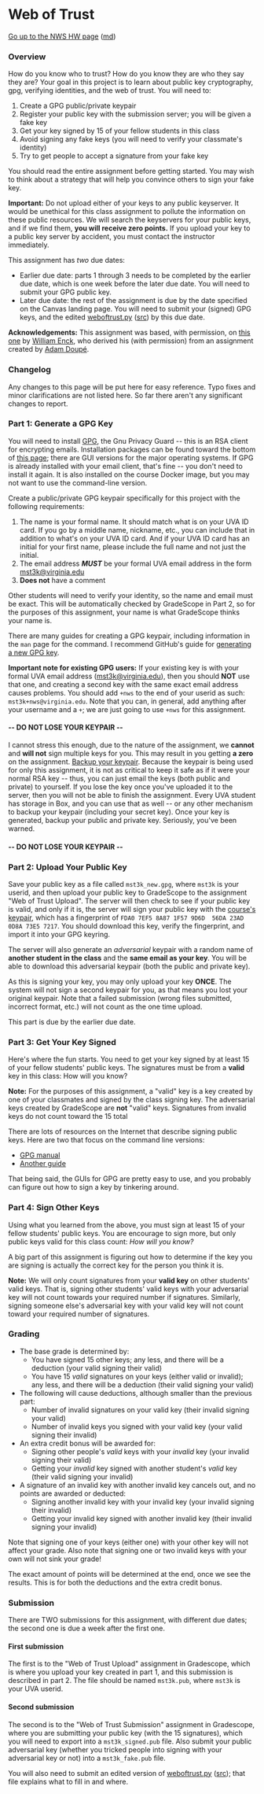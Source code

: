 Web of Trust
============

[Go up to the NWS HW page](../index.html) ([md](../index.md))

### Overview

How do you know who to trust? How do you know they are who they say they are? Your goal in this project is to learn about public key cryptography, gpg, verifying identities, and the web of trust. You will need to:

1. Create a GPG public/private keypair
2. Register your public key with the submission server; you will be given a fake key
3. Get your key signed by 15 of your fellow students in this class
4. Avoid signing any fake keys (you will need to verify your classmate's identity)
5. Try to get people to accept a signature from your fake key

You should read the entire assignment before getting started. You may wish to think about a strategy that will help you convince others to sign your fake key.

**Important:** Do not upload either of your keys to any public keyserver. It would be unethical for this class assignment to pollute the information on these public resources. We will search the keyservers for your public keys, and if we find them, **you will receive zero points.** If you upload your key to a public key server by accident, you must contact the instructor immediately.

This assignment has *two* due dates:

- Earlier due date: parts 1 through 3 needs to be completed by the earlier due date, which is one week before the later due date.  You will need to submit your GPG public key<!--, and send an email, by this date -->.
- Later due date: the rest of the assignment is due by the date specified on the Canvas landing page.  You will need to submit your (signed) GPG keys, and the edited [weboftrust.py](weboftrust.py.html) ([src](weboftrust.py)) by this due date.

**Acknowledgements:** This assignment was based, with permission, on [this one](https://people.csc.ncsu.edu/whenck/csc474/f23/ex/wot.html) by [William Enck](https://www.csc.ncsu.edu/people/whenck), who derived his (with permission) from an assignment created by [Adam Doupé](https://adamdoupe.com).


### Changelog

Any changes to this page will be put here for easy reference.  Typo fixes and minor clarifications are not listed here.  So far there aren't any significant changes to report.


### Part 1: Generate a GPG Key

You will need to install [GPG](https://gnupg.org), the Gnu Privacy Guard -- this is an RSA client for encrypting emails.  Installation packages can be found toward the bottom of [this page](https://gnupg.org/download/index.html); there are GUI versions for the major operating systems.  If GPG is already installed with your email client, that's fine -- you don't need to install it again.  It is also installed on the course Docker image, but you may not want to use the command-line version.

Create a public/private GPG keypair specifically for this project with the following requirements:

1. The name is your formal name.  It should match what is on your UVA ID card.  If you go by a middle name, nickname, etc., you can include that in addition to what's on your UVA ID card.  And if your UVA ID card has an initial for your first name, please include the full name and not just the initial.
2. The email address ***MUST*** be your formal UVA email address in the form mst3k@virginia.edu
3. **Does not** have a comment

Other students will need to verify your identity, so the name and email must be exact. This will be automatically checked by GradeScope in Part 2, so for the purposes of this assignment, your name is what GradeScope thinks your name is.

There are many guides for creating a GPG keypair, including information in the `man` page for the command. I recommend GitHub's guide for [generating a new GPG key](https://docs.github.com/en/github/authenticating-to-github/generating-a-new-gpg-key).

**Important note for existing GPG users:** If your existing key is with your formal UVA email address (mst3k@virginia.edu), then you should **NOT** use that one, and creating a second key with the same exact email address causes problems.  You should add `+nws` to the end of your userid as such: `mst3k+nws@virginia.edu`.  Note that you can, in general, add anything after your username and a `+`; we are just going to use `+nws` for this assignment.


#### -- DO NOT LOSE YOUR KEYPAIR --

I cannot stress this enough, due to the nature of the assignment, we **cannot** and **will not** sign multiple keys for you. This may result in you getting **a zero** on the assignment. [Backup your keypair](https://www.phildev.net/pgp/gpg_moving_keys.html). Because the keypair is being used for only this assignment, it is not as critical to keep it safe as if it were your normal RSA key -- thus, you can just email the keys (both public and private) to yourself.  If you lose the key once you've uploaded it to the server, then you will not be able to finish the assignment. Every UVA student has storage in Box, and you can use that as well -- or any other mechanism to backup your keypair (including your secret key). Once your key is generated, backup your public and private key. Seriously, you've been warned.

#### -- DO NOT LOSE YOUR KEYPAIR --


### Part 2: Upload Your Public Key

Save your public key as a file called `mst3k_new.gpg`, where `mst3k` is your userid, and then upload your public key to GradeScope to the assignment "Web of Trust Upload". The server will then check to see if your public key is valid, and only if it is, the server will sign your public key with the [course's keypair](nws-key.pub), which has a fingerprint of `FDA0 7EF5 8A87 1F57 9D6D  56DA 23AD 0D8A 73E5 7217`. You should download this key, verify the fingerprint, and import it into your GPG keyring.

The server will also generate an *adversarial* keypair with a random name of **another student in the class** and the **same email as your key**. You will be able to download this adversarial keypair (both the public and private key).

As this is signing your key, you may only upload your key **ONCE**.  The system will not sign a second keypair for you, as that means you lost your original keypair.  Note that a failed submission (wrong files submitted, incorrect format, etc.) will not count as the one time upload.

This part<!-- , along with the next part, are --> is due by the earlier due date.

<!--
### Part 3: Send an Email

You need to send an RSA encrypted email to the course email address, which is listed on the Canvas landing page.  In it, you should request your secret code.  Include some witty or interesting quote.  Needless to say, both the request and the quote should be encrypted via GPG and the [course's keypair](nws-key.pub).

You need to send this email by the earlier due date (one week before the later due date).

You will receive a response back with a code specific to your userid; this code will need to be included in the [weboftrust.py](weboftrust.py.html) ([src](weboftrust.py)) file that you submit.  Note that this will take us some time to respond!  There are a lot of students in the class.  However, as long as you sent your email by the earlier due date, you will receive your response no later that 24 hours before the later due date.

This part (just your sending of the email), and the previous two parts, are due by the earlier due date.
-->

### Part 3: Get Your Key Signed

Here's where the fun starts. You need to get your key signed by at least 15 of your fellow students' public keys. The signatures must be from a **valid** key in this class: How will you know?

**Note:** For the purposes of this assignment, a "valid" key is a key created by one of your classmates and signed by the class signing key. The adversarial keys created by GradeScope are **not** "valid" keys.  Signatures from invalid keys do not count toward the 15 total

There are lots of resources on the Internet that describe signing public keys. Here are two that focus on the command line versions:

- [GPG manual](https://www.gnupg.org/gph/en/manual/x56.html)
- [Another guide](http://www.phillylinux.org/keys/terminal.html)

That being said, the GUIs for GPG are pretty easy to use, and you probably can figure out how to sign a key by tinkering around.

### Part 4: Sign Other Keys

Using what you learned from the above, you must sign at least 15 of your fellow students' public keys. You are encourage to sign more, but only public keys valid for this class count: *How will you know?*

A big part of this assignment is figuring out how to determine if the key you are signing is actually the correct key for the person you think it is.

**Note:** We will only count signatures from your **valid key** on other students' valid keys. That is, signing other students' valid keys with your adversarial key will not count towards your required number if signatures. Similarly, signing someone else's adversarial key with your valid key will not count toward your required number of signatures.

### Grading

- The base grade is determined by:
	- You have signed 15 other keys; any less, and there will be a deduction 	(your valid signing their valid)
	- You have 15 *valid* signatures on your keys (either valid or invalid); any less, and there will be a deduction 	(their valid signing your valid)
- The following will cause deductions, although smaller than the previous part:
	- Number of invalid signatures on your valid key 							(their invalid signing your valid)
	- Number of invalid keys you signed with your valid key 					(your valid signing their invalid)
- An extra credit bonus will be awarded for:
	- Signing other people's *valid* keys with your *invalid* key 				(your invalid signing their valid)
	- Getting your *invalid* key signed with another student's *valid* key 		(their valid signing your invalid)
- A signature of an invalid key with another invalid key cancels out, and no points are awarded or deducted:
	- Signing another invalid key with your invalid key  						(your invalid signing their invalid)
	- Getting your invalid key signed with another invalid key 					(their invalid signing your invalid)

Note that signing one of your keys (either one) with your other key will not affect your grade.  Also note that signing one or two invalid keys with your own will not sink your grade!

The exact amount of points will be determined at the end, once we see the results.  This is for both the deductions and the extra credit bonus.

### Submission

There are TWO submissions for this assignment, with different due dates; the second one is due a week after the first one.

#### First submission

The first is to the "Web of Trust Upload" assignment in Gradescope, which is where you upload your key created in part 1, and this submission is described in part 2.  The file should be named `mst3k.pub`, where `mst3k` is your UVA userid.  <!-- You also have to send the GPG encrypted email to the course email address. -->

#### Second submission

The second is to the "Web of Trust Submission" assignment in Gradescope, where you are submitting your public key (with the 15 signatures), which you will need to export into a `mst3k_signed.pub` file.  Also submit your public adversarial key (whether you tricked people into signing with your adversarial key or not) into a `mst3k_fake.pub` file.

You will also need to submit an edited version of [weboftrust.py](weboftrust.py.html) ([src](weboftrust.py)); that file explains what to fill in and where.
